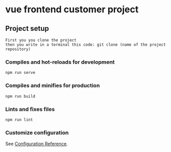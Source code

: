 # vue frontend customer project

## Project setup
```
First you you clone the project
then you write in a terminal this code: git clone (name of the project repository)
```

### Compiles and hot-reloads for development
```
npm run serve
```

### Compiles and minifies for production
```
npm run build
```

### Lints and fixes files
```
npm run lint
```

### Customize configuration
See [Configuration Reference](https://cli.vuejs.org/config/).
